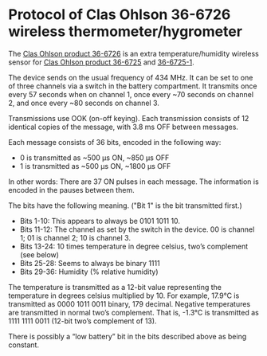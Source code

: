 # Protocol of Clas Ohlson 36-6726 wireless thermometer/hygrometer

The [Clas Ohlson product 36-6726](https://www.clasohlson.com/se/Tr%C3%A5dl%C3%B6s-hygrometer-termometer/36-6726) is an extra temperature/humidity wireless sensor for [Clas Ohlson product 36-6725](https://www.clasohlson.com/se/Tr%C3%A5dl%C3%B6s-hygrometer-termometer/36-6725) and [36-6725-1](https://www.clasohlson.com/se/Tr%C3%A5dl%C3%B6s-hygrometer-termometer/36-6725-1).

The device sends on the usual frequency of 434 MHz. It can be set to one of
three channels via a switch in the battery compartment. It transmits once every
57 seconds when on channel 1, once every ~70 seconds on channel 2, and once
every ~80 seconds on channel 3.

Transmissions use OOK (on-off keying). Each transmission consists of 12
identical copies of the message, with 3.8 ms OFF between messages.

Each message consists of 36 bits, encoded in the following way:

- 0 is transmitted as ~500 µs ON, ~850 µs OFF
- 1 is transmitted as ~500 µs ON, ~1800 µs OFF

In other words: There are 37 ON pulses in each message. The information is encoded in the pauses
between them.

The bits have the following meaning. ("Bit 1" is the bit transmitted first.)

* Bits 1-10: This appears to always be 0101 1011 10.
* Bits 11-12: The channel as set by the switch in the device. 00 is channel 1;
  01 is channel 2; 10 is channel 3.
* Bits 13-24: 10 times temperature in degree celsius, two’s complement (see below)
* Bits 25-28: Seems to always be binary 1111
* Bits 29-36: Humidity (% relative humidity)

The temperature is transmitted as a 12-bit value representing the temperature in
degrees celsius multiplied by 10. For example, 17.9°C is transmitted as
0000 1011 0011 binary, 179 decimal. Negative temperatures are transmitted in
normal two’s complement. That is, -1.3°C is transmitted as 1111 1111 0011
(12-bit two’s complement of 13).

There is possibly a “low battery” bit in the bits described above as being
constant.
